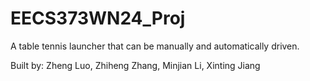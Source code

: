# EECS373WN24_Proj

A table tennis launcher that can be manually and automatically driven. 

Built by: Zheng Luo, Zhiheng Zhang, Minjian Li, Xinting Jiang
